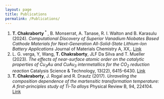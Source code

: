 ```yaml
---
layout: page
title: Publications
permalink: /Publications/
---
```


1. **T. Chakraborty**<sup> * </sup>, B. Monserrat, A. Tanase, R. I. Walton and B. Karasulu (2024). *Computational Discovery of Superior Vanadium Niobates Based Cathode Materials for Next-Generation All-Solid-State Lithium-Ion Battery Applications* Journal of Materials Chemistry A, XX,. [Link](https://pubs.rsc.org/en/Content/ArticleLanding/2024/TA/D3TA08096J)
2. L. G. verga, Y, Wang, **T. Chakraborty**, JLF Da Silva and T. Mueller (2023). *The effects of near-surface atomic order on the catalytic properties of Cu<sub>3</sub>Au and CuAu<sub>3</sub> intermetallics for the CO<sub>2</sub> reduction reaction* Catalysis Science & Technology, 13(22), 6415-6430. [Link](https://pubs.rsc.org/en/content/articlelanding/2023/cy/d3cy00658a)
2. **T. Chakraborty**, J. Rogal and R. Drautz (2017). *Unraveling the composition dependence of the martensitic transformation temperature: A first-principles study of Ti-Ta alloys* Physical Review B, 94, 224104. [Link](https://journals.aps.org/prb/abstract/10.1103/PhysRevB.94.224104)
